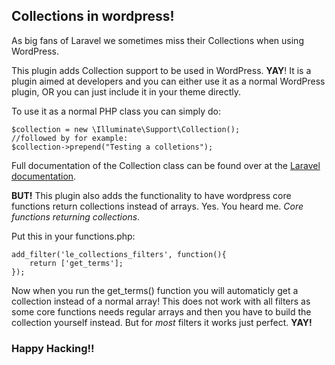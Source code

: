 ## Collections in wordpress!

As big fans of Laravel we sometimes miss their Collections when using WordPress.

This plugin adds Collection support to be used in WordPress. **YAY**! It is a plugin aimed at developers and you can either use it as a normal WordPress plugin, OR you can just include it in your theme directly.

To use it as a normal PHP class you can simply do:
```
$collection = new \Illuminate\Support\Collection();
//followed by for example:
$collection->prepend("Testing a colletions");
```
Full documentation of the Collection class can be found over at the [Laravel documentation](https://laravel.com/docs/5.1/eloquent-collections).

**BUT!** This plugin also adds the functionality to have wordpress core functions return collections instead of arrays. Yes. You heard me. _Core functions returning collections_.

Put this in your functions.php:
```
add_filter('le_collections_filters', function(){
	return ['get_terms'];
});
```
Now when you run the get_terms() function you will automaticly get a collection instead of a normal array! This does not work with all filters as some core functions needs regular arrays and then you have to build the collection yourself instead. But for _most_ filters it works just perfect. **YAY!**

### Happy Hacking!!